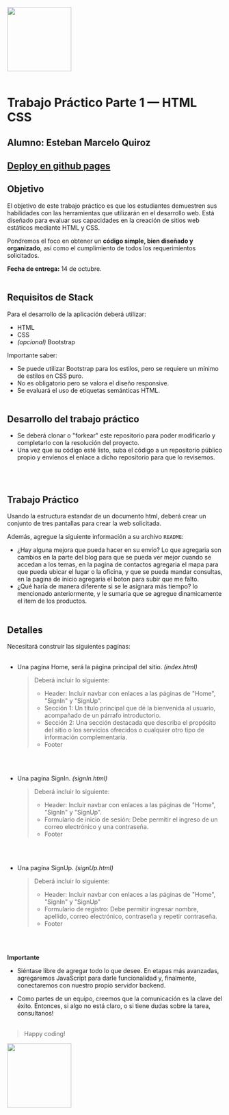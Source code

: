<img src="assets/utn_logo.svg" width="150">
<br/>
<br/>

# Trabajo Práctico Parte 1 — HTML CSS
## Alumno: Esteban Marcelo Quiroz

## [Deploy en github pages](https://estebamq.github.io/TP1-UTN-PIII-C331/ )

## Objetivo

El objetivo de este trabajo práctico es que los estudiantes demuestren sus habilidades con las herramientas que utilizarán en el desarrollo web. Está diseñado para evaluar sus capacidades en la creación de sitios web estáticos mediante HTML y CSS.

Pondremos el foco en obtener un **código simple, bien diseñado y organizado**, así como el cumplimiento de todos los requerimientos solicitados.

**Fecha de entrega:** 14 de octubre.
<br/>
<br/>

## Requisitos de Stack

Para el desarrollo de la aplicación deberá utilizar:

- HTML
- CSS
- _(opcional)_ Bootstrap

Importante saber:

- Se puede utilizar Bootstrap para los estilos, pero se requiere un mínimo de estilos en CSS puro.
- No es obligatorio pero se valora el diseño responsive.
- Se evaluará el uso de etiquetas semánticas HTML.
  <br/>
  <br/>

## Desarrollo del trabajo práctico

- Se deberá clonar o "forkear" este repositorio para poder modificarlo y completarlo con la resolución del proyecto.
- Una vez que su código esté listo, suba el código a un repositorio público propio y envíenos el enlace a dicho repositorio para que lo revisemos.

<br/><br/>

## Trabajo Práctico

Usando la estructura estandar de un documento html, deberá crear un conjunto de tres pantallas para crear la web solicitada.

Además, agregue la siguiente información a su archivo `README`:

- ¿Hay alguna mejora que pueda hacer en su envío?
  Lo que agregaria son cambios en la parte del blog para que se pueda ver mejor cuando se accedan a los temas, en la pagina de contactos agregaria el mapa para que pueda ubicar el lugar o la oficina, y que se pueda mandar consultas, en la pagina de inicio agregaria el boton para subir que me falto.
- ¿Qué haría de manera diferente si se le asignara más tiempo?
  lo mencionado anteriormente, y le sumaria que se agregue dinamicamente el item de los productos.
  <br/>
  <br/>

## Detalles

Necesitará construir las siguientes pagínas:
<br/>
<br/>

- Una pagína Home, será la página principal del sitio. _(index.html)_
  <br/>

  > Deberá incluir lo siguiente:
  >
  > - Header: Incluir navbar con enlaces a las páginas de "Home", "SignIn" y "SignUp".
  > - Sección 1: Un título principal que dé la bienvenida al usuario, acompañado de un párrafo introductorio.
  > - Sección 2: Una sección destacada que describa el propósito del sitio o los servicios ofrecidos o cualquier otro tipo de información complementaria.
  > - Footer

<br/>
<br/>

- Una pagína SignIn. _(signIn.html)_
  <br/>

  > Deberá incluir lo siguiente:
  >
  > - Header: Incluir navbar con enlaces a las páginas de "Home", "SignIn" y "SignUp".
  > - Formulario de inicio de sesión: Debe permitir el ingreso de un correo electrónico y una contraseña.
  > - Footer

<br/>
<br/>

- Una pagína SignUp. _(signUp.html)_
  <br/>

  > Deberá incluir lo siguiente:
  >
  > - Header: Incluir navbar con enlaces a las páginas de "Home", "SignIn" y "SignUp"
  > - Formulario de registro: Debe permitir ingresar nombre, apellido, correo electrónico, contraseña y repetir contraseña.
  > - Footer

<br/>
<br/>

**Importante**

- Siéntase libre de agregar todo lo que desee. En etapas más avanzadas, agregaremos JavaScript para darle funcionalidad y, finalmente, conectaremos con nuestro propio servidor backend.

- Como partes de un equipo, creemos que la comunicación es la clave del éxito. Entonces, si algo no está claro, o si tiene dudas sobre la tarea, consultanos!
  <br/>
  <br/>

> Happy coding!

<img src="https://user-images.githubusercontent.com/5693916/30273942-84252588-96fb-11e7-9420-5516b92cb1f7.gif" width="150">
